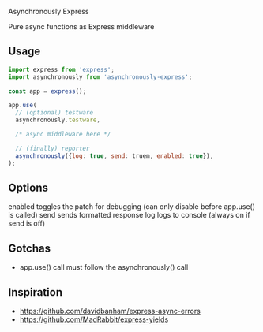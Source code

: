 Asynchronously Express

Pure async functions as Express middleware

## Usage

```js
import express from 'express';
import asynchronously from 'asynchronously-express';

const app = express();

app.use(
  // (optional) testware
  asynchronously.testware,

  /* async middleware here */

  // (finally) reporter
  asynchronously({log: true, send: truem, enabled: true}),
);
```

## Options

enabled <boolean> toggles the patch for debugging
(can only disable before app.use() is called)
send <boolean> sends formatted response
log <boolean> logs to console
(always on if send is off)

## Gotchas

- app.use() call must follow the asynchronously() call

## Inspiration

- https://github.com/davidbanham/express-async-errors
- https://github.com/MadRabbit/express-yields
